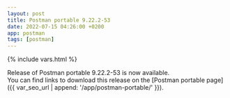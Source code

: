 ```yaml
---
layout: post
title: Postman portable 9.22.2-53
date: 2022-07-15 04:26:00 +0200
app: postman
tags: [postman]
---
```

{% include vars.html %}

Release of Postman portable 9.22.2-53 is now available.<br />
You can find links to download this release on the [Postman portable page]({{ var_seo_url | append: '/app/postman-portable/' }}).
